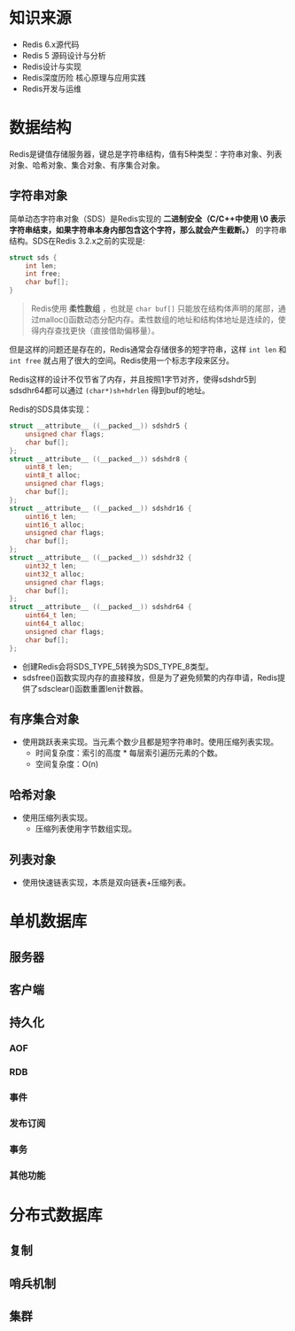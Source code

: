 # 知识来源

- Redis 6.x源代码
- Redis 5 源码设计与分析
- Redis设计与实现
- Redis深度历险 核心原理与应用实践
- Redis开发与运维

# 数据结构

Redis是键值存储服务器，键总是字符串结构，值有5种类型：字符串对象、列表对象、哈希对象、集合对象、有序集合对象。

## 字符串对象

简单动态字符串对象（SDS）是Redis实现的 **二进制安全（C/C++中使用 \0 表示字符串结束，如果字符串本身内部包含这个字符，那么就会产生截断。）** 的字符串结构。SDS在Redis 3.2.x之前的实现是:

```c
struct sds {
    int len;
    int free;
    char buf[];
}
```

> Redis使用 **柔性数组** ，也就是 ``char buf[]`` 只能放在结构体声明的尾部，通过malloc()函数动态分配内存。柔性数组的地址和结构体地址是连续的，使得内存查找更快（直接借助偏移量）。

但是这样的问题还是存在的，Redis通常会存储很多的短字符串，这样 ``int len`` 和 ``int free`` 就占用了很大的空间。Redis使用一个标志字段来区分。

Redis这样的设计不仅节省了内存，并且按照1字节对齐，使得sdshdr5到sdsdhr64都可以通过 ``(char*)sh+hdrlen`` 得到buf的地址。

Redis的SDS具体实现：

```c
struct __attribute__ ((__packed__)) sdshdr5 {
    unsigned char flags;
    char buf[];
};
struct __attribute__ ((__packed__)) sdshdr8 {
    uint8_t len;
    uint8_t alloc;
    unsigned char flags;
    char buf[];
};
struct __attribute__ ((__packed__)) sdshdr16 {
    uint16_t len;
    uint16_t alloc;
    unsigned char flags;
    char buf[];
};
struct __attribute__ ((__packed__)) sdshdr32 {
    uint32_t len;
    uint32_t alloc;
    unsigned char flags;
    char buf[];
};
struct __attribute__ ((__packed__)) sdshdr64 {
    uint64_t len;
    uint64_t alloc;
    unsigned char flags;
    char buf[];
};
```

- 创建Redis会将SDS_TYPE_5转换为SDS_TYPE_8类型。
- sdsfree()函数实现内存的直接释放，但是为了避免频繁的内存申请，Redis提供了sdsclear()函数重置len计数器。

## 有序集合对象

- 使用跳跃表来实现。当元素个数少且都是短字符串时。使用压缩列表实现。
  - 时间复杂度：索引的高度 * 每层索引遍历元素的个数。
  - 空间复杂度：O(n)

## 哈希对象

- 使用压缩列表实现。
  - 压缩列表使用字节数组实现。

## 列表对象

- 使用快速链表实现，本质是双向链表+压缩列表。

# 单机数据库

## 服务器

## 客户端

## 持久化

### AOF

### RDB

### 事件

### 发布订阅

### 事务

### 其他功能

# 分布式数据库

## 复制

## 哨兵机制

## 集群